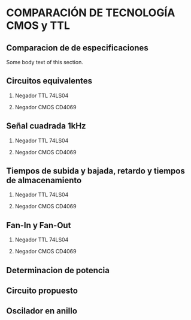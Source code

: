 
# COMPARACIÓN DE TECNOLOGÍA CMOS y TTL


## Comparacion de de especificaciones 
Some body text of this section.

## Circuitos equivalentes


1. Negador TTL 74LS04 



2. Negador CMOS CD4069


## Señal cuadrada 1kHz


1. Negador TTL 74LS04 



2. Negador CMOS CD4069



## Tiempos de subida y bajada, retardo y tiempos de almacenamiento


1. Negador TTL 74LS04 



2. Negador CMOS CD4069


## Fan-In y Fan-Out 


1. Negador TTL 74LS04 



2. Negador CMOS CD4069


## Determinacion de potencia 



## Circuito propuesto




## Oscilador en anillo




